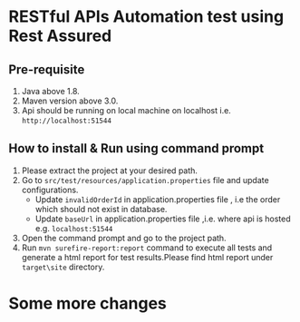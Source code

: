 # RESTful APIs Automation test using Rest Assured 
## Pre-requisite
1. Java above 1.8.
2. Maven version above 3.0.
3. Api should be running on local machine on localhost i.e. `http://localhost:51544`
## How to install & Run using command prompt
1. Please extract the project at your desired path.
1. Go to `src/test/resources/application.properties` file and update configurations. 
	* Update `invalidOrderId` in application.properties file , i.e the order which should not exist in database.
	* Update `baseUrl` in application.properties file ,i.e. where api is hosted  e.g. `localhost:51544`
1. Open the command prompt and go to the project path.
1. Run `mvn surefire-report:report` command to execute all tests and generate a html report for test results.Please find html report under `target\site` directory. 

# Some more changes


